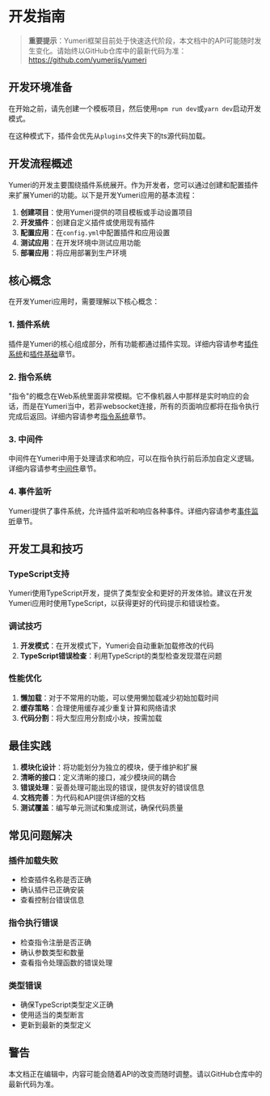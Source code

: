 # 开发指南

> **重要提示**：Yumeri框架目前处于快速迭代阶段，本文档中的API可能随时发生变化。请始终以GitHub仓库中的最新代码为准：https://github.com/yumerijs/yumeri

## 开发环境准备

在开始之前，请先创建一个模板项目，然后使用`npm run dev`或`yarn dev`启动开发模式。

在这种模式下，插件会优先从`plugins`文件夹下的ts源代码加载。

## 开发流程概述

Yumeri的开发主要围绕插件系统展开。作为开发者，您可以通过创建和配置插件来扩展Yumeri的功能。以下是开发Yumeri应用的基本流程：

1. **创建项目**：使用Yumeri提供的项目模板或手动设置项目
2. **开发插件**：创建自定义插件或使用现有插件
3. **配置应用**：在`config.yml`中配置插件和应用设置
4. **测试应用**：在开发环境中测试应用功能
5. **部署应用**：将应用部署到生产环境

## 核心概念

在开发Yumeri应用时，需要理解以下核心概念：

### 1. 插件系统

插件是Yumeri的核心组成部分，所有功能都通过插件实现。详细内容请参考[插件系统](/start/plugin.md)和[插件基础](./plugin.md)章节。

### 2. 指令系统

"指令"的概念在Web系统里面非常模糊。它不像机器人中那样是实时响应的会话，而是在Yumeri当中，若非websocket连接，所有的页面响应都将在指令执行完成后返回。详细内容请参考[指令系统](./command.md)章节。

### 3. 中间件

中间件在Yumeri中用于处理请求和响应，可以在指令执行前后添加自定义逻辑。详细内容请参考[中间件](./middleware.md)章节。

### 4. 事件监听

Yumeri提供了事件系统，允许插件监听和响应各种事件。详细内容请参考[事件监听](./event.md)章节。

## 开发工具和技巧

### TypeScript支持

Yumeri使用TypeScript开发，提供了类型安全和更好的开发体验。建议在开发Yumeri应用时使用TypeScript，以获得更好的代码提示和错误检查。

### 调试技巧

1. **开发模式**：在开发模式下，Yumeri会自动重新加载修改的代码
2. **TypeScript错误检查**：利用TypeScript的类型检查发现潜在问题

### 性能优化

1. **懒加载**：对于不常用的功能，可以使用懒加载减少初始加载时间
2. **缓存策略**：合理使用缓存减少重复计算和网络请求
3. **代码分割**：将大型应用分割成小块，按需加载

## 最佳实践

1. **模块化设计**：将功能划分为独立的模块，便于维护和扩展
2. **清晰的接口**：定义清晰的接口，减少模块间的耦合
3. **错误处理**：妥善处理可能出现的错误，提供友好的错误信息
4. **文档完善**：为代码和API提供详细的文档
5. **测试覆盖**：编写单元测试和集成测试，确保代码质量

## 常见问题解决

### 插件加载失败

- 检查插件名称是否正确
- 确认插件已正确安装
- 查看控制台错误信息

### 指令执行错误

- 检查指令注册是否正确
- 确认参数类型和数量
- 查看指令处理函数的错误处理

### 类型错误

- 确保TypeScript类型定义正确
- 使用适当的类型断言
- 更新到最新的类型定义

## 警告

本文档正在编辑中，内容可能会随着API的改变而随时调整。请以GitHub仓库中的最新代码为准。
